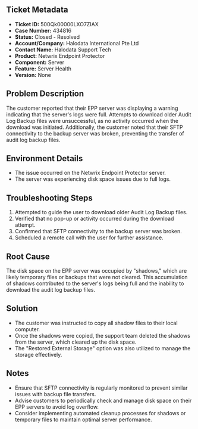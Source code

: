## Ticket Metadata
- **Ticket ID:** 500Qk00000LXO7ZIAX
- **Case Number:** 434816
- **Status:** Closed - Resolved
- **Account/Company:** Halodata International Pte Ltd
- **Contact Name:** Halodata Support Tech
- **Product:** Netwrix Endpoint Protector
- **Component:** Server
- **Feature:** Server Health
- **Version:** None

## Problem Description
The customer reported that their EPP server was displaying a warning indicating that the server's logs were full. Attempts to download older Audit Log Backup files were unsuccessful, as no activity occurred when the download was initiated. Additionally, the customer noted that their SFTP connectivity to the backup server was broken, preventing the transfer of audit log backup files.

## Environment Details
- The issue occurred on the Netwrix Endpoint Protector server.
- The server was experiencing disk space issues due to full logs.

## Troubleshooting Steps
1. Attempted to guide the user to download older Audit Log Backup files.
2. Verified that no pop-up or activity occurred during the download attempt.
3. Confirmed that SFTP connectivity to the backup server was broken.
4. Scheduled a remote call with the user for further assistance.

## Root Cause
The disk space on the EPP server was occupied by "shadows," which are likely temporary files or backups that were not cleared. This accumulation of shadows contributed to the server's logs being full and the inability to download the audit log backup files.

## Solution
- The customer was instructed to copy all shadow files to their local computer.
- Once the shadows were copied, the support team deleted the shadows from the server, which cleared up the disk space.
- The "Restored External Storage" option was also utilized to manage the storage effectively.

## Notes
- Ensure that SFTP connectivity is regularly monitored to prevent similar issues with backup file transfers.
- Advise customers to periodically check and manage disk space on their EPP servers to avoid log overflow.
- Consider implementing automated cleanup processes for shadows or temporary files to maintain optimal server performance.